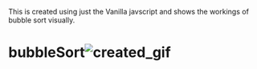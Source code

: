 This is created using just the Vanilla javscript and shows the workings of bubble sort visually.

# bubbleSort![created_gif](https://user-images.githubusercontent.com/32893841/210155667-65115ec5-4f4f-4aa3-bda0-ef78a0a22f14.gif)
